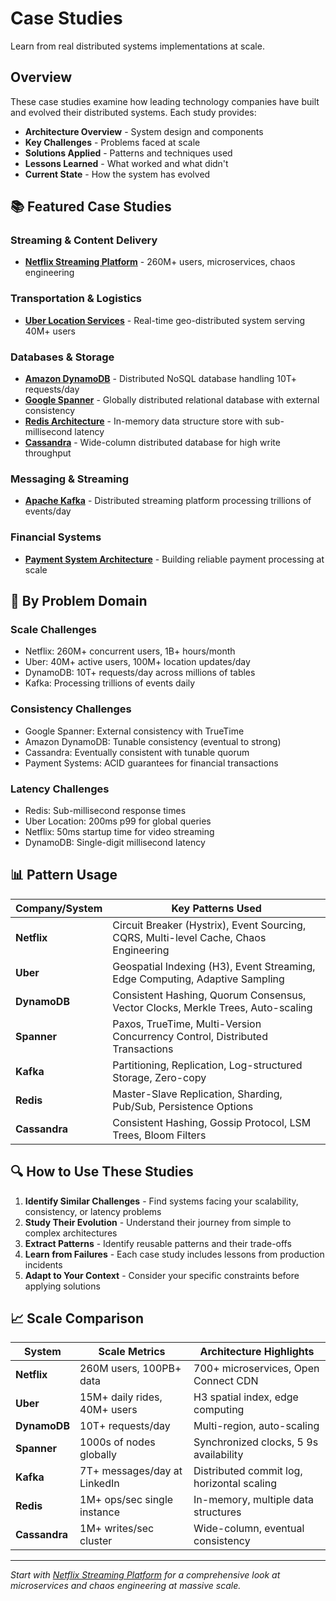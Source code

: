 # Case Studies

Learn from real distributed systems implementations at scale.

## Overview

These case studies examine how leading technology companies have built and evolved their distributed systems. Each study provides:

- **Architecture Overview** - System design and components
- **Key Challenges** - Problems faced at scale
- **Solutions Applied** - Patterns and techniques used
- **Lessons Learned** - What worked and what didn't
- **Current State** - How the system has evolved

## 📚 Featured Case Studies

### Streaming & Content Delivery
- **[Netflix Streaming Platform](netflix-streaming.md)** - 260M+ users, microservices, chaos engineering

### Transportation & Logistics
- **[Uber Location Services](uber-location.md)** - Real-time geo-distributed system serving 40M+ users

### Databases & Storage
- **[Amazon DynamoDB](amazon-dynamodb.md)** - Distributed NoSQL database handling 10T+ requests/day
- **[Google Spanner](google-spanner.md)** - Globally distributed relational database with external consistency
- **[Redis Architecture](redis.md)** - In-memory data structure store with sub-millisecond latency
- **[Cassandra](cassandra.md)** - Wide-column distributed database for high write throughput

### Messaging & Streaming
- **[Apache Kafka](kafka.md)** - Distributed streaming platform processing trillions of events/day

### Financial Systems
- **[Payment System Architecture](payment-system.md)** - Building reliable payment processing at scale

## 🎯 By Problem Domain

### Scale Challenges
- Netflix: 260M+ concurrent users, 1B+ hours/month
- Uber: 40M+ active users, 100M+ location updates/day
- DynamoDB: 10T+ requests/day across millions of tables
- Kafka: Processing trillions of events daily

### Consistency Challenges
- Google Spanner: External consistency with TrueTime
- Amazon DynamoDB: Tunable consistency (eventual to strong)
- Cassandra: Eventually consistent with tunable quorum
- Payment Systems: ACID guarantees for financial transactions

### Latency Challenges
- Redis: Sub-millisecond response times
- Uber Location: 200ms p99 for global queries
- Netflix: 50ms startup time for video streaming
- DynamoDB: Single-digit millisecond latency

## 📊 Pattern Usage

| Company/System | Key Patterns Used |
|----------------|------------------|
| **Netflix** | Circuit Breaker (Hystrix), Event Sourcing, CQRS, Multi-level Cache, Chaos Engineering |
| **Uber** | Geospatial Indexing (H3), Event Streaming, Edge Computing, Adaptive Sampling |
| **DynamoDB** | Consistent Hashing, Quorum Consensus, Vector Clocks, Merkle Trees, Auto-scaling |
| **Spanner** | Paxos, TrueTime, Multi-Version Concurrency Control, Distributed Transactions |
| **Kafka** | Partitioning, Replication, Log-structured Storage, Zero-copy |
| **Redis** | Master-Slave Replication, Sharding, Pub/Sub, Persistence Options |
| **Cassandra** | Consistent Hashing, Gossip Protocol, LSM Trees, Bloom Filters |

## 🔍 How to Use These Studies

1. **Identify Similar Challenges** - Find systems facing your scalability, consistency, or latency problems
2. **Study Their Evolution** - Understand their journey from simple to complex architectures
3. **Extract Patterns** - Identify reusable patterns and their trade-offs
4. **Learn from Failures** - Each case study includes lessons from production incidents
5. **Adapt to Your Context** - Consider your specific constraints before applying solutions

## 📈 Scale Comparison

| System | Scale Metrics | Architecture Highlights |
|--------|--------------|------------------------|
| **Netflix** | 260M users, 100PB+ data | 700+ microservices, Open Connect CDN |
| **Uber** | 15M+ daily rides, 40M+ users | H3 spatial index, edge computing |
| **DynamoDB** | 10T+ requests/day | Multi-region, auto-scaling |
| **Spanner** | 1000s of nodes globally | Synchronized clocks, 5 9s availability |
| **Kafka** | 7T+ messages/day at LinkedIn | Distributed commit log, horizontal scaling |
| **Redis** | 1M+ ops/sec single instance | In-memory, multiple data structures |
| **Cassandra** | 1M+ writes/sec cluster | Wide-column, eventual consistency |

---

*Start with [Netflix Streaming Platform](netflix-streaming.md) for a comprehensive look at microservices and chaos engineering at massive scale.*
